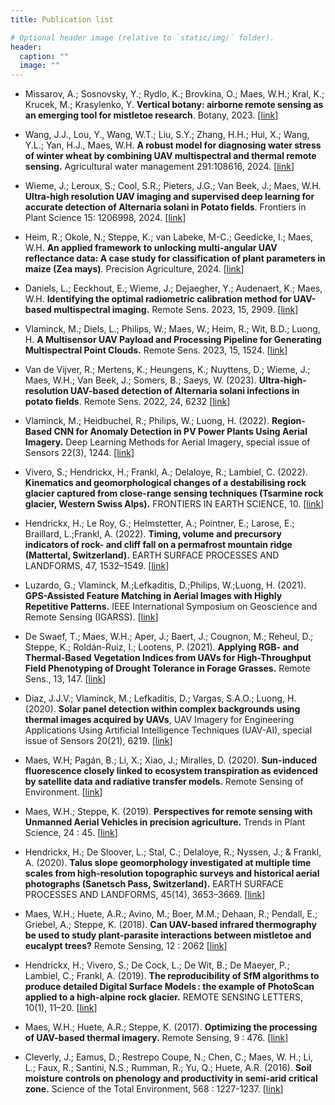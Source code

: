 ```yaml
---
title: Publication list

# Optional header image (relative to `static/img/` folder).
header:
  caption: ""
  image: ""
---
```


- Missarov, A.; Sosnovsky, Y.; Rydlo, K.; Brovkina, O.; Maes, W.H.; Kral, K.; Krucek, M.; Krasylenko, Y. **Vertical botany: airborne remote sensing as an emerging tool for mistletoe research**. Botany, 2023. [[link](https://doi.org/10.1139/cjb-2023-0049)]

- Wang, J.J., Lou, Y., Wang, W.T.; Liu, S.Y.; Zhang, H.H.; Hui, X.; Wang, Y.L.; Yan, H.J., Maes, W.H. **A robust model for diagnosing water stress of winter wheat by combining UAV multispectral and thermal remote sensing.** Agricultural water management 291:108616, 2024. [[link](https://doi.org/10.1016/j.agwat.2023.108616)]

- Wieme, J.; Leroux, S.; Cool, S.R.; Pieters, J.G.; Van Beek, J.; Maes, W.H. **Ultra-high resolution UAV imaging and supervised deep learning for accurate detection of Alternaria solani in Potato fields**. Frontiers in Plant Science 15: 1206998, 2024. [[link](https://doi.org/10.3389/fpls.2024.1206998)]

- Heim, R.; Okole, N.; Steppe, K.; van Labeke, M-C.; Geedicke, I.; Maes, W.H. **An applied framework to unlocking multi-angular UAV reflectance data: A case study for classification of plant parameters in maize (Zea mays)**. Precision Agriculture, 2024. [[link](https://doi.org/10.1007/s11119-024-10133-0)]

- Daniels, L.; Eeckhout, E.; Wieme, J.; Dejaegher, Y.; Audenaert, K.; Maes, W.H. **Identifying the optimal radiometric calibration method for UAV-based multispectral imaging.** Remote Sens. 2023, 15, 2909. [[link](https://doi.org/10.3390/rs15112909)]

- Vlaminck, M.; Diels, L.; Philips, W.; Maes, W.; Heim, R.; Wit, B.D.; Luong, H. **A Multisensor UAV Payload and Processing Pipeline for Generating Multispectral Point Clouds.** Remote Sens. 2023, 15, 1524. [[link](https://doi.org/10.3390/rs15061524)]

- Van de Vijver, R.; Mertens, K.; Heungens, K.; Nuyttens, D.; Wieme, J.; Maes, W.H.; Van Beek, J.; Somers, B.; Saeys, W. (2023). **Ultra-high-resolution UAV-based detection of Alternaria solani infections in potato fields**. Remote Sens. 2022, 24, 6232 [[link](https://doi.org/10.3390/rs14246232)]

- Vlaminck, M.; Heidbuchel, R.; Philips, W.; Luong, H. (2022). **Region-Based CNN for Anomaly Detection in PV Power Plants Using Aerial Imagery.** Deep Learning Methods for Aerial Imagery, special issue of Sensors 22(3), 1244. [[link](https://www.mdpi.com/1424-8220/22/3/1244)]

- Vivero, S.; Hendrickx, H.; Frankl, A.; Delaloye, R.; Lambiel, C. (2022). **Kinematics and geomorphological changes of a destabilising rock glacier captured from close-range sensing techniques (Tsarmine rock glacier, Western Swiss Alps).** FRONTIERS IN EARTH SCIENCE, 10. [[link](https://doi.org/10.3389/feart.2022.1017949)]

- Hendrickx, H.; Le Roy, G.; Helmstetter, A.; Pointner, E.; Larose, E.; Braillard, L.;Frankl, A. (2022). **Timing, volume and precursory indicators of rock- and cliff fall on a permafrost mountain ridge (Mattertal, Switzerland).** EARTH SURFACE PROCESSES AND LANDFORMS, 47, 1532–1549. [[link](https://doi.org/10.1002/esp.5333)]

- Luzardo, G.; Vlaminck, M.;Lefkaditis, D.;Philips, W.;Luong, H. (2021). **GPS-Assisted Feature Matching in Aerial Images with Highly Repetitive Patterns.** IEEE International Symposium on Geoscience and Remote Sensing (IGARSS). [[link](https://biblio.ugent.be/publication/8710132)]

- De Swaef, T.; Maes, W.H.; Aper, J.; Baert, J.; Cougnon, M.; Reheul, D.; Steppe, K.; Roldán-Ruiz, I.; Lootens, P. (2021). **Applying RGB- and Thermal-Based Vegetation Indices from UAVs for High-Throughput Field Phenotyping of Drought Tolerance in Forage Grasses.** Remote Sens., 13, 147. [[link](https://doi.org/10.3390/rs13010147)]

- Diaz, J.J.V.; Vlaminck, M.; Lefkaditis, D.; Vargas, S.A.O.; Luong, H. (2020). **Solar panel detection within complex backgrounds using thermal images acquired by UAVs**, UAV Imagery for Engineering Applications Using Artificial Intelligence Techniques (UAV-AI), special issue of Sensors 20(21), 6219. [[link](https://www.mdpi.com/1424-8220/20/21/6219)]

- Maes, W.H; Pagán, B.; Li, X.; Xiao, J.; Miralles, D. (2020). **Sun-induced fluorescence closely linked to ecosystem transpiration as evidenced by satellite data and radiative transfer models.** Remote Sensing of Environment. [[link](http://doi.org/10.1016/j.rse.2020.112030)]

- Maes, W.H.; Steppe, K. (2019). **Perspectives for remote sensing with Unmanned Aerial Vehicles in precision agriculture.** Trends in Plant Science, 24 &#58; 45. [[link](https://doi.org/10.1016/j.tplants.2018.11.007)]

- Hendrickx, H.; De Sloover, L.; Stal, C.; Delaloye, R.; Nyssen, J.; & Frankl, A. (2020). **Talus slope geomorphology investigated at multiple time scales from high-resolution topographic surveys and historical aerial photographs (Sanetsch Pass, Switzerland).** EARTH SURFACE PROCESSES AND LANDFORMS, 45(14), 3653–3669. [[link](https://doi.org/10.1002/esp.4989)]

- Maes, W.H.; Huete, A.R.; Avino, M.; Boer, M.M.; Dehaan, R.; Pendall, E.; Griebel, A.; Steppe, K. (2018). **Can UAV-based infrared thermography be used to study plant-parasite interactions between mistletoe and eucalypt trees?** Remote Sensing, 12 &#58; 2062 [[link](https://doi.org/10.3390/rs10122062)]

- Hendrickx, H.; Vivero, S.; De Cock, L.; De Wit, B.; De Maeyer, P.; Lambiel, C.; Frankl, A. (2019). **The reproducibility of SfM algorithms to produce detailed Digital Surface Models : the example of PhotoScan applied to a high-alpine rock glacier.** REMOTE SENSING LETTERS, 10(1), 11–20. [[link](https://doi.org/10.1080/2150704X.2018.1519641)]

- Maes, W.H.; Huete, A.R.; Steppe, K. (2017). **Optimizing the processing of UAV-based thermal imagery.** Remote Sensing, 9 &#58; 476. [[link](https://doi.org/10.3390/rs9050476)]

- Cleverly, J.; Eamus, D.; Restrepo Coupe, N.; Chen, C.; Maes, W. H.; Li, L.; Faux, R.; Santini, N.S.; Rumman, R.; Yu, Q.; Huete, A.R. (2016). **Soil moisture controls on phenology and productivity in semi-arid critical zone.** Science of the Total Environment, 568 &#58; 1227-1237. [[link](https://doi.org/10.1016/j.scitotenv.2016.05.142)]